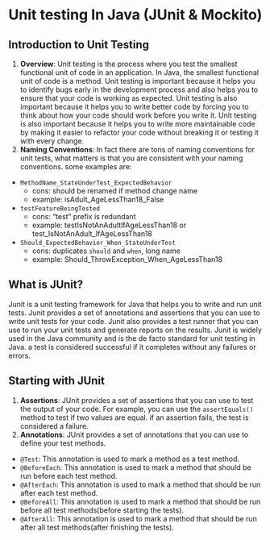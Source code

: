 # Unit testing In Java (JUnit & Mockito)
## Introduction to Unit Testing
1. **Overview**:
Unit testing is the process where you test the smallest functional unit of code in an application. In Java, the smallest functional unit of code is a method. 
Unit testing is important because it helps you to identify bugs early in the development process and also helps you to ensure that your code is working as expected.
Unit testing is also important because it helps you to write better code by forcing you to think about how your code should work before you write it.
Unit testing is also important because it helps you to write more maintainable code by making it easier to refactor your code without breaking it or testing it with every change.
2. **Naming Conventions**:
In fact there are tons of naming conventions for unit tests, what matters is that you are consistent with your naming conventions.
some examples are:
- ``MethodName_StateUnderTest_ExpectedBehavior``
  - cons: should be renamed if method change name
  - example: isAdult_AgeLessThan18_False
- ``testFeatureBeingTested``
  - cons: “test” prefix is redundant
  - example: testIsNotAnAdultIfAgeLessThan18 or test_IsNotAnAdult_IfAgeLessThan18
- ``Should_ExpectedBehavior_When_StateUnderTest``
  - cons: duplicates `should` and `when`, long name
  - example: Should_ThrowException_When_AgeLessThan18

## What is JUnit?
Junit is a unit testing framework for Java that helps you to write and run unit tests.
Junit provides a set of annotations and assertions that you can use to write unit tests for your code.
Junit also provides a test runner that you can use to run your unit tests and generate reports on the results.
Junit is widely used in the Java community and is the de facto standard for unit testing in Java.
a test is considered successful if it completes without any failures or errors.

## Starting with JUnit
1. **Assertions**: JUnit provides a set of assertions that you can use to test the output of your code. 
    For example, you can use the `assertEquals()` method to test if two values are equal. if an assertion fails, the test is considered a failure.
2. **Annotations**: JUnit provides a set of annotations that you can use to define your test methods. 
- `@Test`: This annotation is used to mark a method as a test method.
- `@BeforeEach`: This annotation is used to mark a method that should be run before each test method.
- `@AfterEach`: This annotation is used to mark a method that should be run after each test method.
- `@BeforeAll`: This annotation is used to mark a method that should be run before all test methods(before starting the tests).
- `@AfterAll`: This annotation is used to mark a method that should be run after all test methods(after finishing the tests).